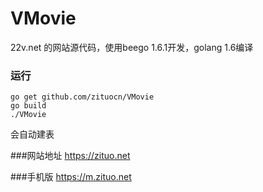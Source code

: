 # VMovie
22v.net 的网站源代码，使用beego 1.6.1开发，golang 1.6编译 

### 运行

`go get github.com/zituocn/VMovie`  
`go build`  
`./VMovie`  

会自动建表

###网站地址
https://zituo.net

###手机版
https://m.zituo.net
